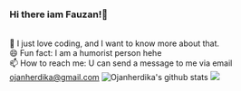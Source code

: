 ### Hi there iam Fauzan!👋

<!--
**ojanherdika/ojanherdika** is a ✨ _special_ ✨ repository because its `README.md` (this file) appears on your GitHub profile.

Here are some ideas to get you started:

- 🔭 I’m currently working on ...
- 🌱 I’m currently learning ...
- 👯 I’m looking to collaborate on ...
- 🤔 I’m looking for help with ...
- 💬 Ask me about ...
- 📫 How to reach me: ...
- 😄 Pronouns: ...
- ⚡ Fun fact: ...
-->
<br>🌱 I just love coding, and I want to know more about that.
<br>😄 Fun fact: I am a humorist person hehe
<br>📫 How to reach me: U can send a message to me via email ojanherdika@gmail.com
![Ojanherdika's github stats](https://github-readme-stats.sera5-dev.vercel.app/api?username=ojanherdika&theme=tokyonight&hide_border=true&hide=stars&show_icons=true&count_private=true&include_all_commits=true&title_color=00CED1&icon_color=00CED1)
<img src="https://github-readme-stats.sera5-dev.vercel.app/api/top-langs/?username=ojanherdika&theme=tokyonight&hide_border=true&layout=compact&title_color=00CED1&tetx_color=00CED1" width="">
